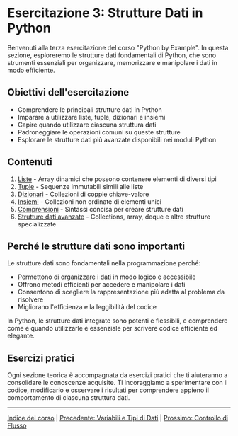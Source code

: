 # Esercitazione 3: Strutture Dati in Python

Benvenuti alla terza esercitazione del corso "Python by Example". In questa sezione, esploreremo le strutture dati fondamentali di Python, che sono strumenti essenziali per organizzare, memorizzare e manipolare i dati in modo efficiente.

## Obiettivi dell'esercitazione

- Comprendere le principali strutture dati in Python
- Imparare a utilizzare liste, tuple, dizionari e insiemi
- Capire quando utilizzare ciascuna struttura dati
- Padroneggiare le operazioni comuni su queste strutture
- Esplorare le strutture dati più avanzate disponibili nei moduli Python

## Contenuti

1. [Liste](./teoria/01_liste.md) - Array dinamici che possono contenere elementi di diversi tipi
2. [Tuple](./teoria/02_tuple.md) - Sequenze immutabili simili alle liste
3. [Dizionari](./teoria/03_dizionari.md) - Collezioni di coppie chiave-valore
4. [Insiemi](./teoria/04_insiemi.md) - Collezioni non ordinate di elementi unici
5. [Comprensioni](./teoria/05_comprensioni.md) - Sintassi concisa per creare strutture dati
6. [Strutture dati avanzate](./teoria/06_strutture_avanzate.md) - Collections, array, deque e altre strutture specializzate

## Perché le strutture dati sono importanti

Le strutture dati sono fondamentali nella programmazione perché:

- Permettono di organizzare i dati in modo logico e accessibile
- Offrono metodi efficienti per accedere e manipolare i dati
- Consentono di scegliere la rappresentazione più adatta al problema da risolvere
- Migliorano l'efficienza e la leggibilità del codice

In Python, le strutture dati integrate sono potenti e flessibili, e comprendere come e quando utilizzarle è essenziale per scrivere codice efficiente ed elegante.

## Esercizi pratici

Ogni sezione teorica è accompagnata da esercizi pratici che ti aiuteranno a consolidare le conoscenze acquisite. Ti incoraggiamo a sperimentare con il codice, modificarlo e osservare i risultati per comprendere appieno il comportamento di ciascuna struttura dati.

---

[Indice del corso](../README.md) | [Precedente: Variabili e Tipi di Dati](../02-Variabili_Tipi_Dati/README.md) | [Prossimo: Controllo di Flusso](../04-Controllo_di_Flusso/README.md)
